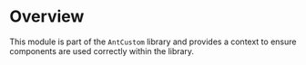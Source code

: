 # Overview

This module is part of the `AntCustom` library and provides a context to ensure components are used correctly within the library.
